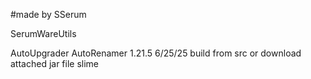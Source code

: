#made by SSerum

SerumWareUtils

AutoUpgrader
AutoRenamer
1.21.5
6/25/25
build from src or download attached jar file slime
